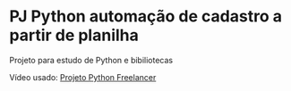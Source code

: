 # PJ Python automação de cadastro a partir de planilha

Projeto para estudo de Python e bibiliotecas
> 

Vídeo usado: [Projeto Python Freelancer](https://www.youtube.com/watch?v=UtkPIpov6h8&ab_channel=DevAprender%7CJhonatandeSouza)

